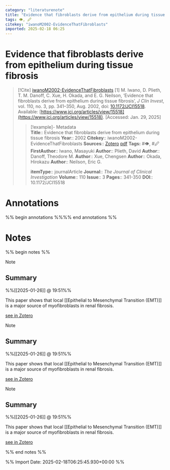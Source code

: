 ```yaml
---
category: "literaturenote"
title: "Evidence that fibroblasts derive from epithelium during tissue fibrosis"
tags: 👁, 🖉
citekey: "iwanoM2002-EvidenceThatFibroblasts"
imported: 2025-02-18 06:25
---
```


# Evidence that fibroblasts derive from epithelium during tissue fibrosis


> [!Cite] [iwanoM2002-EvidenceThatFibroblasts](zotero://select/library/items/4DM25RI7)
> [1]  M. Iwano, D. Plieth, T. M. Danoff, C. Xue, H. Okada, and E. G. Neilson, ‘Evidence that fibroblasts derive from epithelium during tissue fibrosis’, _J Clin Invest_, vol. 110, no. 3, pp. 341–350, Aug. 2002, doi: [10.1172/JCI15518](https://doi.org/10.1172/JCI15518). Available: [https://www.jci.org/articles/view/15518](https://www.jci.org/articles/view/15518). [Accessed: Jan. 29, 2025]
> > [!example]- Metadata    
> > **Title**:: Evidence that fibroblasts derive from epithelium during tissue fibrosis
> > **Year**:: 2002
> > **Citekey**:: iwanoM2002-EvidenceThatFibroblasts
> > **Sources**:: [Zotero](zotero://select/library/items/4DM25RI7) [pdf](file:////home/joeashton/Zotero/storage/88VNKF7R/Iwano%20et%20al.%20-%202002%20-%20Evidence%20that%20fibroblasts%20derive%20from%20epithelium%20during%20tissue%20fibrosis.pdf) 
> > **Tags:** #👁, #🖉
> > **FirstAuthor**:: Iwano, Masayuki
> > **Author**:: Plieth, David
> > **Author**:: Danoff, Theodore M.
> > **Author**:: Xue, Chengsen
> > **Author**:: Okada, Hirokazu
> > **Author**:: Neilson, Eric G.
> > 
> > **itemType**:: journalArticle
> > **Journal**:: *The Journal of Clinical Investigation*
> > **Volume**:: 110
> > **Issue**:: 3
> > **Pages**:: 341-350
> > **DOI**:: 10.1172/JCI15518

# Annotations

%% begin annotations %%%% end annotations %%

# Notes

%% begin notes %%

> [!note]
> ## Summary
> 
> %%[[2025-01-26]] @ 19:51%%
> 
> This paper shows that local [[Epithelial to Mesenchymal Transition (EMT)]] is a major source of myofibroblasts in renal fibrosis.
>
> [see in Zotero](zotero://select/library/items/7QFJC9B9)

> [!note]
> ## Summary
> 
> %%[[2025-01-26]] @ 19:51%%
> 
> This paper shows that local [[Epithelial to Mesenchymal Transition (EMT)]] is a major source of myofibroblasts in renal fibrosis.
>
> [see in Zotero](zotero://select/library/items/7QFJC9B9)

> [!note]
> ## Summary
> 
> %%[[2025-01-26]] @ 19:51%%
> 
> This paper shows that local [[Epithelial to Mesenchymal Transition (EMT)]] is a major source of myofibroblasts in renal fibrosis.
>
> [see in Zotero](zotero://select/library/items/7QFJC9B9)

%% end notes %%

%% Import Date: 2025-02-18T06:25:45.930+00:00 %%
